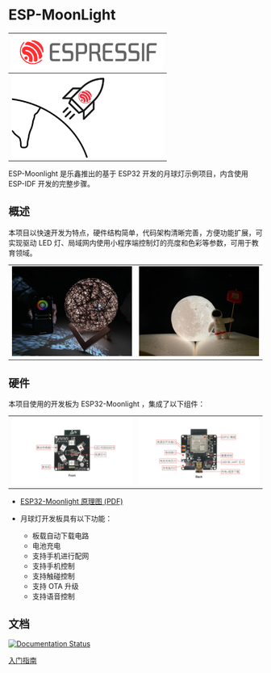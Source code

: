 # ESP-MoonLight


| <img src="docs/_static/espressif-logo.svg" alt="espressif-logo" width="300" /> |
| ------------------------------------------------------------ |
| <img src="docs/_static/cover_page_pdf.jpg" alt="cover_page_pdf" width="300" /> |

ESP-Moonlight 是乐鑫推出的基于 ESP32 开发的月球灯示例项目，内含使用 ESP-IDF 开发的完整步骤。

## 概述

本项目以快速开发为特点，硬件结构简单，代码架构清晰完善，方便功能扩展，可实现驱动 LED 灯、局域网内使用小程序端控制灯的亮度和色彩等参数，可用于教育领域。

<table>
    <tr>
        <td ><img src="docs/_static/moonlight2.jpg" alt="moonlight" width=450 /></td>
        <td ><img src="docs/_static/moonlight_cover.jpg" alt="moonlight" width=450 /></td>
    </tr>
</table>


## 硬件

本项目使用的开发板为 ESP32-Moonlight ，集成了以下组件：

<table>
    <tr>
        <td ><div align=center><img src="docs/_static/ESP-Moonlight_front.png" alt="moonlight" width=460 /></div></td>
        <td ><div align=center><img src="docs/_static/ESP-Moonlight_back.png" alt="moonlight" width=460 /></div></td>
    </tr>
</table>

- [ESP32-Moonlight 原理图 (PDF)](hardware/ESP-Moonlight_V2.0_N_XX_20200421_V0.3/01_Schematic/SCH_ESP-MOONLIGHT_V2_0_20200421A.pdf)

- 月球灯开发板具有以下功能：
  - 板载自动下载电路
  - 电池充电
  - 支持手机进行配网
  - 支持手机控制
  - 支持触碰控制
  - 支持 OTA 升级
  - 支持语音控制



## 文档

[![Documentation Status](https://readthedocs.com/projects/espressif-esp-moonlight/badge/?version=latest)](https://docs.espressif.com/projects/espressif-esp-moonlight/zh_CN/latest/)

[入门指南](https://docs.espressif.com/projects/espressif-esp-moonlight/zh_CN/latest/gettingstarted.html)